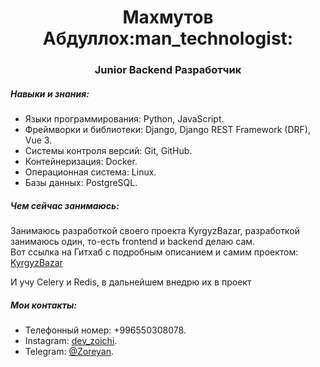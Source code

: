<h1 align='center'>Махмутов Абдуллох:man_technologist:</h1>
<h3 align='center'>Junior Backend Разработчик</h3>
<h5>Навыки и знания:</h5>
<ul>
  <li>Языки программирования: Python, JavaScript.</li>
  <li>Фреймворки и библиотеки: Django, Django REST Framework (DRF), Vue 3.</li>
  <li>Системы контроля версий: Git, GitHub.</li>
  <li>Контейнеризация: Docker.</li>
  <li>Операционная система: Linux.</li>
  <li>Базы данных: PostgreSQL.</li>
</ul>
<h5>Чем сейчас занимаюсь:</h5>
Занимаюсь разработкой своего проекта KyrgyzBazar, разработкой занимаюсь один, то-есть frontend и backend делаю сам.<br>
Вот ссылка на Гитхаб с подробным описанием и самим проектом: <a href='https://github.com/Zoreyan/KyrgyzBazar'>KyrgyzBazar</a>

<p>И учу Celery и Redis, в дальнейшем внедрю их в проект</p>

<h5>Мои контакты:</h5>
<ul>
  <li>Телефонный номер: +996550308078.</li>
  <li>Instagram: <a href='https://www.instagram.com/dev_zoichi/'>dev_zoichi</a>.</li>
  <li>Telegram: <a href='https://t.me/Zoreyan'>@Zoreyan</a>.</li>
</ul>
